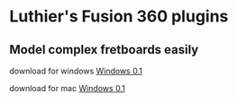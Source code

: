 #  Luthier's Fusion 360 plugins

## Model complex fretboards easily

download for windows
[Windows 0.1](bin/windows/Fretboarder_win_0.1.zip)

download for mac
[Windows 0.1](mac/windows/Fretboarder_mac_0.1.zip)


